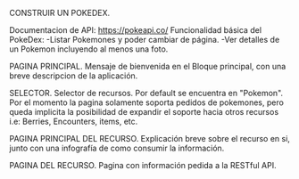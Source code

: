 
CONSTRUIR UN POKEDEX.

Documentacion de API: https://pokeapi.co/
Funcionalidad básica del PokeDex:
    -Listar Pokemones y poder cambiar de página.
    -Ver detalles de un Pokemon incluyendo al menos una foto.



PAGINA PRINCIPAL.
    Mensaje de bienvenida en el Bloque principal, con una breve descripcion de la aplicación.

SELECTOR.
    Selector de recursos. Por default se encuentra en "Pokemon". Por el momento la pagina solamente 
    soporta pedidos de pokemones, pero queda implicita la posibilidad de expandir el soporte hacia otros
    recursos i.e: Berries, Encounters, items, etc.

PAGINA PRINCIPAL DEL RECURSO.
    Explicación breve sobre el recurso en si, junto con una infografía de como consumir la información.

PAGINA DEL RECURSO.
    Pagina con información pedida a la RESTful API.